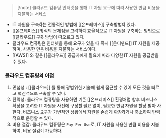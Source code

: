 ---
---

> [!note] 클라우드 컴퓨팅
>  인터넷을 통해 IT 자원 요구에 따라 사용한 만큼 비용을 지불하는 서비스

- IT 자원을 구축하는 전통적인 방법에 [[온프레미스]] 구축방법이 있다.
- [[온프레미스]]  방식의 문제점을 고려하여 효율적으로 IT 자원을 구축하는 방법으로 [[클라우드]]  구축 방법이 떠오르고 있다.
- 클라우드 컴퓨팅은 인터넷을 통해 요구가 있을 때 즉시 [[온디맨드]] IT 자원을 제공하며, 사용한 만큼 비용을 지불하는 서비스이다.
- [[AWS]] 와 같은 [[클라우드]]  공급자에게 필요에 따라 다양한 IT 자원을 공급받을 수 있다.


### 클라우드 컴퓨팅의 이점
1. 민첩성 : [[클라우드]] 를 통해 광범위한 기술에 쉽게 접근할 수 있어 모든 것을 빠르고 혁신적으로 구축할 수 있다.
2. 탄력성: 클라우드 컴퓨팅을 사용하면 기존 [[온프레미스]] 환경처럼 향후 비즈니스 확장을 고려한 IT 자원을 사전에 구성할 필요 없이, 필요한 만큼 자원을 할당 받아 사한다. 비즈니스 요구가 가변적인 상황에서 자원을 손쉽게 확장하거나 축소하여 탄력적으로 운영할 수 있다.
3. 비용 절감: 클라우드 컴퓨팅은 `Pay Per Use`로, IT 자원을 사용한 만큼 비용을 지불하여, 비용 절감이 가능하다.

